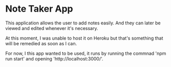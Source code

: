 # Note Taker App
This application allows the user to add notes easily. And they can later be viewed and edited whenever it's necessary. 

At this moment, I was unable to host it on Heroku but that's something that will be remedied as soon as I can. 

For now, I this app wanted to be used, it runs by running the commnad 'npm run start' and opening 'http://localhost:3000/'.